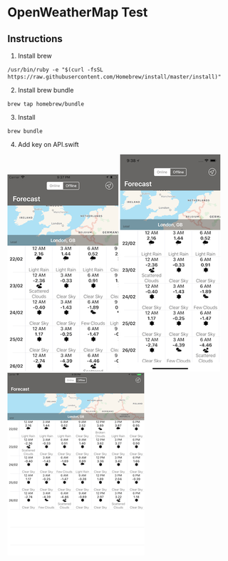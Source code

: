 # OpenWeatherMap Test

## Instructions

1. Install brew
```
/usr/bin/ruby -e "$(curl -fsSL https://raw.githubusercontent.com/Homebrew/install/master/install)"
```

2. Install brew bundle
```
brew tap homebrew/bundle
```


3. Install
```
brew bundle
```

4. Add key on API.swift

![iPhone](/screenshots/iPhone.png "iPhone") ![iPhone X](/screenshots/iPhoneX.png "iPhone X") ![iPad](/screenshots/iPad.png "iPad")
